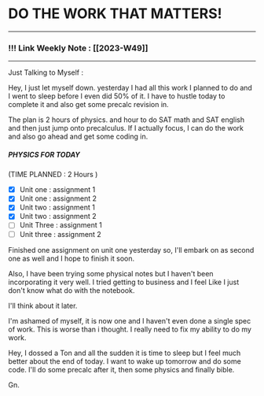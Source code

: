 
# DO THE WORK THAT MATTERS!

--- 
### !!! Link Weekly Note : [[2023-W49]]
---

Just Talking to Myself : 

Hey,
I just let myself down. yesterday I had all this work I planned to do and I went to sleep before I even did 50% of it. I have to hustle today to complete it and also get some precalc revision in. 

The plan is 2 hours of physics. and hour to do SAT math and SAT english and then just jump onto precalculus. If I actually focus, I can do the work and also go ahead and get some coding in.

##### PHYSICS FOR TODAY
(TIME PLANNED : 2 Hours )
- [x] Unit one : assignment 1
- [x] Unit one : assignment 2
- [x] Unit two : assignment 1
- [x] Unit two : assignment 2
- [ ] Unit Three : assignment 1
- [ ] Unit three : assignment 2

Finished one assignment on unit one yesterday so, I'll embark on as second one as well and I hope to finish it soon. 

Also, I have been trying some physical notes but I haven't been incorporating it very well. I tried getting to business and I feel Like I just don't know what do with the notebook. 

I'll think about it later. 


I'm ashamed of myself, it is now one and I haven't even done a single spec of work. This is worse than i thought. I really need to fix my ability to do my work. 

Hey, I dossed a Ton and all the sudden it is time to sleep but I feel much better about the end of today. I want to wake up tomorrow and do some code. I'll do some precalc after it, then some physics and finally bible. 

Gn. 







